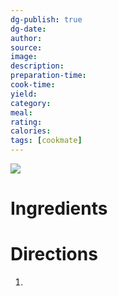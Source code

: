 ```yaml
---
dg-publish: true
dg-date: 
author: 
source: 
image:
description: 
preparation-time:
cook-time:
yield: 
category: 
meal: 
rating: 
calories: 
tags: [cookmate]
---
```


![](https://lh3.googleusercontent.com/pw/AJFCJaWsFHAEIam9d6MN4XtWT7sZqTF37FUBnmgIeDCOVop0naZQvNUFPGXQzJJpEKdJ4or0l5Tqpz55bb4S8E26Q14J3CFDPYL7hr1rptmimdpqLtRe5P4oEKDGIJoYOZkYLfye8-LSDdVXMvX07wqHmebPPA=w1227-h920-s-no?authuser=0)

# Ingredients



# Directions

1) 